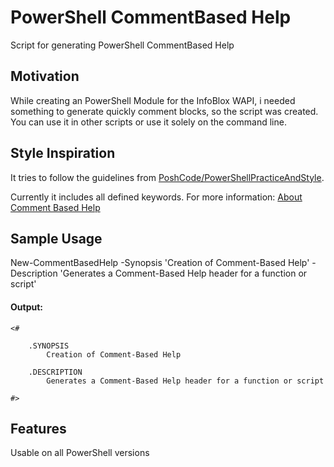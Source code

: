# PowerShell CommentBased Help
Script for generating PowerShell CommentBased Help

## Motivation
While creating an PowerShell Module for the InfoBlox WAPI, i needed something to generate quickly comment blocks, so the script was created. You can use it in other scripts or use it solely on the command line.

## Style Inspiration
It tries to follow the guidelines from [PoshCode/PowerShellPracticeAndStyle](https://github.com/PoshCode/PowerShellPracticeAndStyle).

Currently it includes all defined keywords. For more information:
[About Comment Based Help](https://docs.microsoft.com/en-us/powershell/module/microsoft.powershell.core/about/about_comment_based_help?view=powershell-7)

## Sample Usage 
New-CommentBasedHelp -Synopsis 'Creation of Comment-Based Help'  -Description 'Generates a Comment-Based Help header for a function or script' 

#### Output:
```
<#

    .SYNOPSIS
        Creation of Comment-Based Help

    .DESCRIPTION
        Generates a Comment-Based Help header for a function or script

#>
```
## Features
Usable on all PowerShell versions

